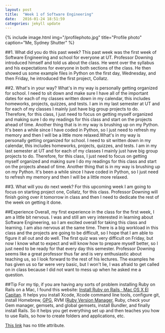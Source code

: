 ```yaml
---
layout: post
title:  "Week 1 of Software Engineering"
date:   2016-01-24 18:51:59
categories: jekyll update
---
```


{% include image.html
            img="/profilephoto.jpg"
            title="Profile photo"
            caption="Me, Sydney Shutter" %}
            
##1. What did you do this past week?
This past week was the first week of Software Engineering and school for 
everyone at UT.  Professor Downing introduced himself and told us about the 
class.  He went over the syllabus and his expectations for everyone in both 
sections of the class.  He then showed us some example files in Python on the 
first day, Wednesday, and then Friday, he introduced the first project, 
Collatz.

##2. What's in your way?
What's in my way is personally getting organized for school.  I need to sit 
down and make sure I have all of the important dates for each of my classes 
written down in my calendar, this includes homeworks, projects, quizzes, and 
tests.  I am in my last semester at UT and for each of my classes I mainly 
just have big group projects to do.  Therefore, for this class, I just need 
to focus on getting myself organized and making sure I do my readings for 
this class and start on the projects ahead of time.  Another thing that is in 
my way is brushing up on my Python.  It's been a while since I have coded in 
Python, so I just need to refresh my memory and then I will be a little more 
relaxed.What's in my way is personally getting organized for school.  I need to sit 
written down in my calendar, this includes homeworks, projects, quizzes, and 
tests.  I am in my last semester at UT and for each of my classes I mainly 
just have big group projects to do.  Therefore, for this class, I just need 
to focus on getting myself organized and making sure I do my readings for 
this class and start on the projects ahead of time.  Another thing that is in 
my way is brushing up on my Python.  It's been a while since I have coded in 
Python, so I just need to refresh my memory and then I will be a little more 
relaxed.

##3. What will you do next week?
For this upcoming week I am going to focus on starting project one, Collatz, 
for this class.  Professor Downing will finish going over it tomorrow in 
class and then I need to dedicate the rest of the week on getting it done.

##Experience
Overall, my first experience in the class for the first week, I am a little bit 
nervous.  I was and still am very interested in learning about Software 
Engineering, so I am excited overall for taking this class and learning.  I am 
also nervous at the same time.  There is a big workload in this class and the 
projects are going to be difficult, so I hope that I am able to figure it all out 
and do well.  The first quiz was very difficult on Friday, but now I know what to 
expect and will know how to prepare myself better, so I just need to be ready for 
that every day this semester.  Professor Downing seems like a great professor 
thus far and is very enthusiastic about teaching us, so I look forward to the 
rest of his lectures.  The examples he has given us so far were very basic, but 
I won't lie, I was afraid to get called on in class because I did not want to 
mess up when he asked me a question.

##Tip
For my tip, if you are having any sorts of problem installing Ruby on Rails 
on a Mac, I found this website: 
<a href="http://railsapps.github.io/installrubyonrails-mac.html/" target="_blank">
Install Ruby on Rails · Mac OS X El Capitan</a>.  It helps you install Xcode, 
Xcode command line tools, configure git, install Homebrew, 
<a href="https://en.wikipedia.org/wiki/GNU_Privacy_Guard" target="_blank">GPG</a>, RVM 
(<a href="https://rvm.io" target="_blank">Ruby Version Manager</a>, Ruby, check your Gem 
manager, gemsets, and global gemsets, install Bundler, and finally install Rails.  So it 
helps you get everything set up and then teaches you how to use Rails, so how to create 
folders and applications, etc.

[This link](http://example.net/) has no title attribute.
















